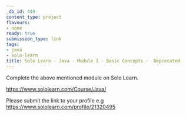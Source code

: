 ```yaml
---
_db_id: 449
content_type: project
flavours:
- none
ready: true
submission_type: link
tags:
- java
- solo-learn
title: Solo Learn - Java - Module 1 - Basic Concepts -  Deprecated
---
```


Complete the above mentioned module on Solo Learn.

https://www.sololearn.com/Course/Java/

Please submit the link to your profile e.g https://www.sololearn.com/profile/21320495